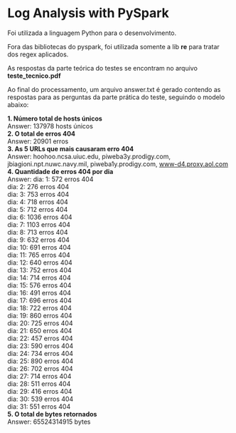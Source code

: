 # Log Analysis with PySpark

Foi utilizada a linguagem Python para o desenvolvimento.

Fora das bibliotecas do pyspark, foi utilizada somente a lib **re** para tratar dos regex aplicados.

As respostas da parte teórica do testes se encontram no arquivo **teste_tecnico.pdf**

Ao final do processamento, um arquivo answer.txt é gerado contendo as respostas para as perguntas da parte prática do teste, seguindo o modelo abaixo:

**1. Número total de hosts únicos**<br>
Answer: 137978 hosts únicos<br>
**2. O total de erros 404**<br>
Answer: 20901 erros<br>
**3. As 5 URLs que mais causaram erro 404**<br>
Answer: hoohoo.ncsa.uiuc.edu, piweba3y.prodigy.com, jbiagioni.npt.nuwc.navy.mil, piweba1y.prodigy.com, www-d4.proxy.aol.com<br>
**4. Quantidade de erros 404 por dia**<br>
Answer: dia: 1: 572 erros 404<br>
dia: 2: 276 erros 404<br>
dia: 3: 753 erros 404<br>
dia: 4: 718 erros 404<br>
dia: 5: 712 erros 404<br>
dia: 6: 1036 erros 404<br>
dia: 7: 1103 erros 404<br>
dia: 8: 713 erros 404<br>
dia: 9: 632 erros 404<br>
dia: 10: 691 erros 404<br>
dia: 11: 765 erros 404<br>
dia: 12: 640 erros 404<br>
dia: 13: 752 erros 404<br>
dia: 14: 714 erros 404<br>
dia: 15: 576 erros 404<br>
dia: 16: 491 erros 404<br>
dia: 17: 696 erros 404<br>
dia: 18: 722 erros 404<br>
dia: 19: 860 erros 404<br>
dia: 20: 725 erros 404<br>
dia: 21: 650 erros 404<br>
dia: 22: 457 erros 404<br>
dia: 23: 590 erros 404<br>
dia: 24: 734 erros 404<br>
dia: 25: 890 erros 404<br>
dia: 26: 702 erros 404<br>
dia: 27: 714 erros 404<br>
dia: 28: 511 erros 404<br>
dia: 29: 416 erros 404<br>
dia: 30: 539 erros 404<br>
dia: 31: 551 erros 404<br>
**5. O total de bytes retornados**<br>
Answer: 65524314915 bytes<br>
